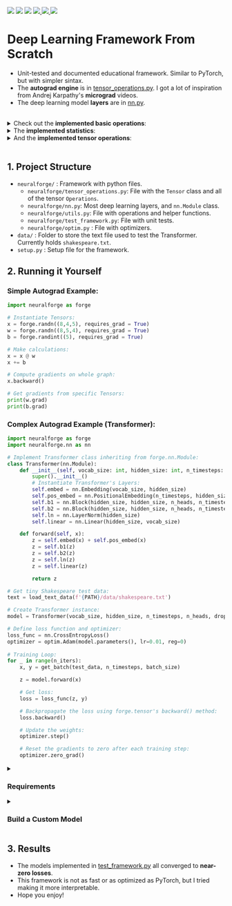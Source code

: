 <p align="left">
    <a href="https://github.com/eduardoleao052/autograd-from-scratch/actions/workflows/test.yml/badge.svg" alt="Unit Tests">
        <img src="https://github.com/eduardoleao052/autograd-from-scratch/actions/workflows/test.yml/badge.svg" /></a>
    <a href="https://github.com/eduardoleao052/Transformer-from-scratch/pulse" alt="Activity">
        <img src="https://img.shields.io/github/commit-activity/m/eduardoleao052/Transformer-from-scratch" /></a>
    <a href="https://github.com/eduardoleao052/Transformer-from-scratch/graphs/contributors" alt="Contributors">
        <img src="https://img.shields.io/github/contributors/eduardoleao052/Transformer-from-scratch" /></a>
    <a href="https://www.python.org/">
        <img src="https://img.shields.io/badge/language-Python-blue">
    </a>
    <a href="mailto:eduardoleao052@usp.br">
        <img src="https://img.shields.io/badge/-Email-red?style=flat-square&logo=gmail&logoColor=white">
    </a>
    <a href=""https://www.linkedin.com/in/eduardoleao052/">
        <img src="https://img.shields.io/badge/-Linkedin-blue?style=flat-square&logo=linkedin">
    </a>
</p>


# Deep Learning Framework From Scratch
- Unit-tested and documented educational framework. Similar to PyTorch, but with simpler sintax.
- The __autograd engine__ is in [tensor_operations.py](neuralforge/tensor_operations.py). I got a lot of inspiration from Andrej Karpathy's __micrograd__ videos.
- The deep learning model __layers__ are in [nn.py](neuralforge/nn.py).
<br/>
<details>
<summary> Check out the <b>implemented basic operations</b>: </summary>


<br/>


- Addition
- Subtraction
- Multiplication
- Division
- Matrix multiplication
- Exponentiation
- Log
- Square Root

<br/>
  
</details>


<details>
<summary> The <b>implemented statistics</b>: </summary>


<br/>


- Sum
- Mean
- Max
- Variance

<br/>

</details>


<details>
<summary> And the <b>implemented tensor operations</b>: </summary>


<br/>


- Reshape
- Transpose
- Concatenate
- Stack
- MaskedFill
- Slice

<br/>


</details>
<br/>


## 1. Project Structure
- `neuralforge/` : Framework with python files.
  - `neuralforge/tensor_operations.py`:  File with the `Tensor` class and all of the tensor `Operations`.
  - `neuralforge/nn.py`: Most deep learning layers, and `nn.Module` class.
  - `neuralforge/utils.py`: File with operations and helper functions.
  - `neuralforge/test_framework.py`: File with unit tests.
  - `neuralforge/optim.py` : File with optimizers.
- `data/` : Folder to store the text file used to test the Transformer. Currently holds `shakespeare.txt`.
- `setup.py` : Setup file for the framework.
    
## 2. Running it Yourself
### Simple Autograd Example: 
```python
import neuralforge as forge

# Instantiate Tensors:
x = forge.randn((8,4,5), requires_grad = True)
w = forge.randn((8,5,4), requires_grad = True)
b = forge.randint((5), requires_grad = True)

# Make calculations:
x = x @ w
x += b

# Compute gradients on whole graph:
x.backward()

# Get gradients from specific Tensors:
print(w.grad)
print(b.grad)

```

### Complex Autograd Example (Transformer): 
```python
import neuralforge as forge
import neuralforge.nn as nn

# Implement Transformer class inheriting from forge.nn.Module:
class Transformer(nn.Module):
    def __init__(self, vocab_size: int, hidden_size: int, n_timesteps: int, n_heads: int, p: float):
        super().__init__()
        # Instantiate Transformer's Layers:
        self.embed = nn.Embedding(vocab_size, hidden_size)
        self.pos_embed = nn.PositionalEmbedding(n_timesteps, hidden_size)
        self.b1 = nn.Block(hidden_size, hidden_size, n_heads, n_timesteps, dropout_prob=p) 
        self.b2 = nn.Block(hidden_size, hidden_size, n_heads, n_timesteps, dropout_prob=p)
        self.ln = nn.LayerNorm(hidden_size)
        self.linear = nn.Linear(hidden_size, vocab_size)

    def forward(self, x):
        z = self.embed(x) + self.pos_embed(x)
        z = self.b1(z)
        z = self.b2(z)
        z = self.ln(z)
        z = self.linear(z)

        return z

# Get tiny Shakespeare test data:
text = load_text_data(f'{PATH}/data/shakespeare.txt')

# Create Transformer instance:
model = Transformer(vocab_size, hidden_size, n_timesteps, n_heads, dropout_p)

# Define loss function and optimizer:
loss_func = nn.CrossEntropyLoss()
optimizer = optim.Adam(model.parameters(), lr=0.01, reg=0)
        
# Training Loop:
for _ in range(n_iters):
    x, y = get_batch(test_data, n_timesteps, batch_size)

    z = model.forward(x)

    # Get loss:
    loss = loss_func(z, y)

    # Backpropagate the loss using forge.tensor's backward() method:
    loss.backward()

    # Update the weights:
    optimizer.step()

    # Reset the gradients to zero after each training step:
    optimizer.zero_grad()
```
<details>
<summary> <h3> Requirements </h3> </summary>
  
- The required packages are listed in `requirements.txt`.
- The requirements can be installed on a virtual environment with the command:
```
pip install -r requirements.txt
```
> **Note:** The framework is built around numpy, so there is no CUDA availability.


</details>
<details>
<summary> <h3> Build a Custom Model </h3> </summary>
  
- To create a custom model class, you can use the exact same syntax as you would in PyTorch, inheriting from nn.Module.
<details>
<summary> You may chose among <b>the following layers</b>: </summary>

```
- nn.Embedding (first layer, turns input indexes into vectors)
- nn.PositionalEmbedding (second layer, adds position information to every timestep of the input)
- nn.Linear (simple fully-connected layer)
- nn.MultiHeadSelfAttention (core of the transformer, calculates weighted sum of inputs)
- nn.RNN (Recurrent Neural Network layer)
- nn.Block (full transformer block - connects MHSA and Dense layers with residuals and LayerNorm)
- nn.CrossEntropyLoss (last layer, returns probabilities for next generated character)
```

</details>
<details>
<summary> And <b>the following functions</b>: </summary>

```
- nn.Dropout (can be added to apply dropout)
- nn.LayerNorm (normalizes the tensors)
- nn.Softmax (scales the values between 0 and 1)
- nn.Tanh (scales the values between -1 and 1)
- nn.Relu (zeroes all negative values)
```

</details>
</details>

## 3. Results
- The models implemented in [test_framework.py](src/test_framework.py) all converged to __near-zero losses__.
- This framework is not as fast or as optimized as PyTorch, but I tried making it more interpretable.
- Hope you enjoy!

